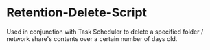 # Retention-Delete-Script
Used in conjunction with Task Scheduler to delete a specified folder / network share's contents over a certain number of days old.
